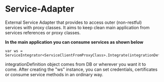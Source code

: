 # Service-Adapter
External Service Adapter that provides to access outer (non-restful) services with proxy classes. It aims to keep clean main application from services references or proxy classes. 


**In the main application you can consume services as shown below**

    var ws = ServiceIntegrator<ServiceClientFromProxyClass>.Integrate(integrationDefinition);

integrationDefinition object comes from DB or wherever you want it to come.
After creating the "ws" instance, you can set credentials, certificates or consume service methods in an ordinary way.

